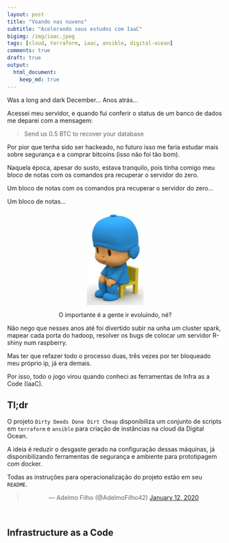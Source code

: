 ```yaml
---
layout: post
title: "Voando nas nuvens"
subtitle: "Acelerando seus estudos com IaaC"
bigimg: /img/iaac.jpeg
tags: [cloud, terraform, iaac, ansible, digital-ocean]
comments: true
draft: true
output:
  html_document:
    keep_md: true
---
```


Was a long and dark December... Anos atrás...

Acessei meu servidor, e quando fui conferir o status de um banco de dados me deparei com a mensagem:

> Send us 0.5 BTC to recover your database

Por pior que tenha sido ser hackeado, no futuro isso me faria estudar mais sobre segurança e a comprar bitcoins (isso não foi tão bom).

Naquela época, apesar do susto, estava tranquilo, pois tinha comigo meu bloco de notas com os comandos pra recuperar o servidor do zero.

Um bloco de notas com os comandos pra recuperar o servidor do zero...

Um bloco de notas...

<center>
<img src="/img/pocoyo.jpg" style="display: block; margin: auto;height: 220px;">
</center>

<p align="center">O importante é a gente ir evoluindo, né?</p>

Não nego que nesses anos até foi divertido subir na unha um cluster spark, mapear cada porta do hadoop, resolver os bugs de colocar um servidor R-shiny num raspberry. 

Mas ter que refazer todo o processo duas, três vezes por ter bloqueado meu próprio ip, já era demais.

Por isso, todo o jogo virou quando conheci as ferramentas de Infra as a Code (IaaC).

## Tl;dr

O projeto `Dirty Deeds Done Dirt Cheap` disponibiliza um conjunto de scripts em `terraform` e `ansible` para criação de instâncias na cloud da Digital Ocean.

A ideia é reduzir o desgaste gerado na configuração dessas máquinas, já disponibilizando ferramentas de segurança e ambiente para prototipagem com docker.

Todas as instruções para operacionalização do projeto estão em seu `README`. 

<center>
<blockquote class="twitter-tweet" data-theme="light"><p lang="pt" dir="ltr"></p>&mdash; Adelmo Filho (@AdelmoFilho42) <a href="https://twitter.com/AdelmoFilho42/status/1216443720544944136?ref_src=twsrc%5Etfw">January 12, 2020</a></blockquote> <script async src="https://platform.twitter.com/widgets.js" charset="utf-8"></script> 
</center>

<br>

## Infrastructure as a Code



<br>